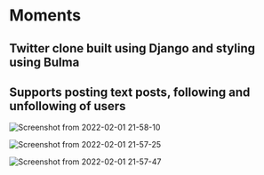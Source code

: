 # Moments
## Twitter clone built using Django and styling using Bulma

## Supports posting text posts, following and unfollowing of users


![Screenshot from 2022-02-01 21-58-10](https://user-images.githubusercontent.com/60399677/152101023-f7e3533c-03fa-4ebe-b77c-f383e7e77fa3.png)

![Screenshot from 2022-02-01 21-57-25](https://user-images.githubusercontent.com/60399677/152101031-37c42cbf-6535-4558-b561-3a0c0861b32e.png)

![Screenshot from 2022-02-01 21-57-47](https://user-images.githubusercontent.com/60399677/152101036-e2552c83-5874-4f0c-b07a-1067b39d0fe7.png)
